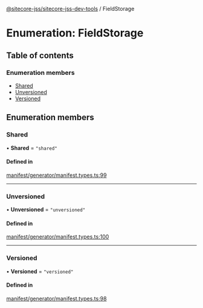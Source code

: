 [@sitecore-jss/sitecore-jss-dev-tools](../README.md) / FieldStorage

# Enumeration: FieldStorage

## Table of contents

### Enumeration members

- [Shared](FieldStorage.md#shared)
- [Unversioned](FieldStorage.md#unversioned)
- [Versioned](FieldStorage.md#versioned)

## Enumeration members

### Shared

• **Shared** = `"shared"`

#### Defined in

[manifest/generator/manifest.types.ts:99](https://github.com/Sitecore/jss/blob/fe629f32/packages/sitecore-jss-dev-tools/src/manifest/generator/manifest.types.ts#L99)

___

### Unversioned

• **Unversioned** = `"unversioned"`

#### Defined in

[manifest/generator/manifest.types.ts:100](https://github.com/Sitecore/jss/blob/fe629f32/packages/sitecore-jss-dev-tools/src/manifest/generator/manifest.types.ts#L100)

___

### Versioned

• **Versioned** = `"versioned"`

#### Defined in

[manifest/generator/manifest.types.ts:98](https://github.com/Sitecore/jss/blob/fe629f32/packages/sitecore-jss-dev-tools/src/manifest/generator/manifest.types.ts#L98)
